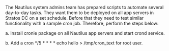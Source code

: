 The Nautilus system admins team has prepared scripts to automate several day-to-day tasks. They want them to be deployed on all app servers in Stratos DC on a set schedule. Before that they need to test similar functionality with a sample cron job. Therefore, perform the steps below:


a. Install cronie package on all Nautilus app servers and start crond service.

b. Add a cron */5 * * * * echo hello > /tmp/cron_text for root user.


 